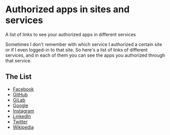 # Authorized apps in sites and services
A list of links to see your authorized apps in different services

Sometimes I don't remember with which service I authorized a certain site or if I even logged-in to that site. So here's a list of links of different services, and in each of them you can see the apps you authorized through that service.

## The List
- [Facebook](https://www.facebook.com/settings?tab=applications)
- [GitHub](https://github.com/settings/applications)
- [GiLab](https://gitlab.com/profile/applications)
- [Google](https://myaccount.google.com/permissions)
- [Instagram](https://instagram.com/accounts/manage_access/)
- [LinkedIn](https://www.linkedin.com/psettings/third-party-applications)
- [Twitter](https://twitter.com/settings/applications)
- [Wikipedia](https://www.wikipedia.org/wiki/Special:OAuthManageMyGrants)
